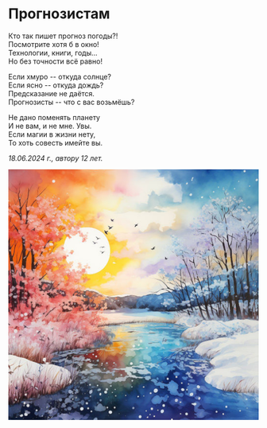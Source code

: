 # Прогнозистам

Кто так пишет прогноз погоды?!  
Посмотрите хотя б в окно!  
Технологии, книги, годы...  
Но без точности всё равно!

Если хмуро -- откуда солнце?  
Если ясно -- откуда дождь?  
Предсказание не даётся.  
Прогнозисты -- что с вас возьмёшь?

Не дано поменять планету  
И не вам, и не мне. Увы.  
Если магии в жизни нету,  
То хоть совесть имейте вы.

*18.06.2024 г., автору 12 лет.*

![Предсказание погоды](../images/weather-forecasters.jpg)
